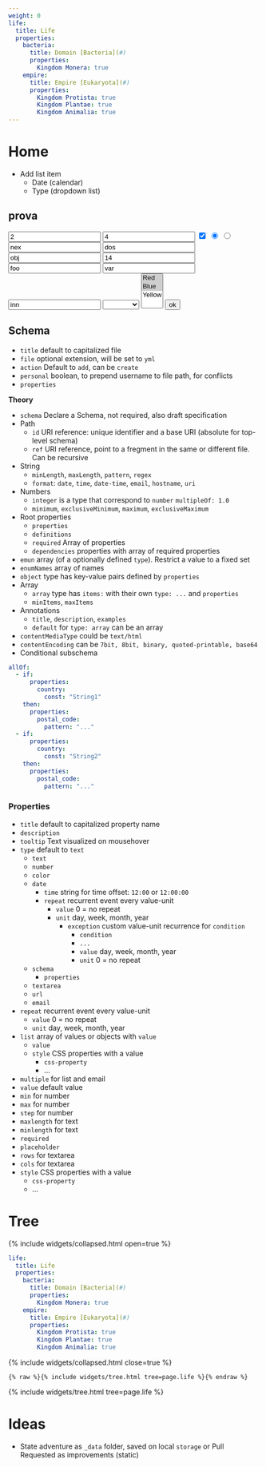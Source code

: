```yaml
---
weight: 0
life:
  title: Life
  properties:
    bacteria:
      title: Domain [Bacteria](#)
      properties:
        Kingdom Monera: true
    empire:
      title: Empire [Eukaryota](#)
      properties:
        Kingdom Protista: true
        Kingdom Plantae: true
        Kingdom Animalia: true
---
```


# Home

- Add list item
  - Date (calendar)
  - Type (dropdown list)

## prova

<form id="prova" name="prova" data-prevent="true">
  <input type="text" name="pro" value="2">
  <input type="number" name="num" value="4">
  <input type="checkbox" name="chk" checked value="true" data-unchecked-value="false">
  <input type="radio" name="rad" checked value="true">
  <input type="radio" name="rad" value="false">
  <input type="text" name="nes[]" value="nex">
  <input type="text" name="nes[][]" value="dos">
  <input type="text" name="obj[2][raro]" value="obj">
  <input type="number" name="obj[1][more]" value="14">
  <input type="text" name="arr[0]" value="foo"/>
  <input type="text" name="arr[1]" value="var"/>
  <input type="text" name="arr[5]" value="inn"/>
  <select name="selectOne" type="text">
    <option></option>
    <option value="paper">Paper</option>
    <option value="rock">Rock</option>
    <option value="scissors">Scissors</option>
  </select>
  <select multiple name="selectMultiple[]">
    <option value="red"  selected>Red</option>
    <option value="blue" selected>Blue</option>
    <option value="yellow">Yellow</option>
	</select>
  <input type="submit" name="" value="ok">
</form>

## Schema

- `title` default to capitalized file
- `file` optional extension, will be set to `yml`
- `action` Default to `add`, can be `create`
- `personal` boolean, to prepend username to file path, for conflicts
- `properties`

**Theory**

- `schema` Declare a Schema, not required, also draft specification
- Path
  - `id` URI reference: unique identifier and a base URI (absolute for top-level schema)
  - `ref` URI reference, point to a fregment in the same or different file. Can be recursive
- String
  - `minLength`, `maxLength`, `pattern`, `regex`
  - `format`: `date`, `time`, `date-time`, `email`, `hostname`, `uri`
- Numbers
  - `integer` is a type that correspond to `number` `multipleOf: 1.0`
  - `minimum`, `exclusiveMinimum`, `maximum`, `exclusiveMaximum`
- Root properties
  - `properties`
  - `definitions`
  - `required` Array of properties
  - `dependencies` properties with array of required properties
- `emun` array (of a optionally defined `type`). Restrict a value to a fixed set
- `enumNames` array of names
- `object` type has key-value pairs defined by `properties`
- Array
  - `array` type has `items:` with their own `type: ...` and `properties`
  - `minItems`, `maxItems`
- Annotations
  - `title`, `description`, `examples`
  - `default` for `type: array` can be an array
- `contentMediaType` could be `text/html`
- `contentEncoding` can be `7bit, 8bit, binary, quoted-printable, base64`
- Conditional subschema  

```yml
allOf:
  - if:
      properties:
        country:
          const: "String1"
    then:
      properties:
        postal_code:
          pattern: "..."
  - if:
      properties:
        country:
          const: "String2"
    then:
      properties:
        postal_code:
          pattern: "..."
```

### Properties

- `title` default to capitalized property name
- `description`
- `tooltip` Text visualized on mousehover
- `type` default to `text`
  - `text`
  - `number`
  - `color`
  - `date`
    - `time` string for time offset: `12:00` or `12:00:00`
    - `repeat` recurrent event every value-unit
      - `value` 0 = no repeat
      - `unit` day, week, month, year
        - `exception` custom value-unit recurrence for `condition`
          - `condition`
          - `...`
          - `value` day, week, month, year
          - `unit` 0 = no repeat
  - `schema`
    - `properties`
  - `textarea`
  - `url`
  - `email`
- `repeat` recurrent event every value-unit
  - `value` 0 = no repeat
  - `unit` day, week, month, year
- `list` array of values or objects with `value`
  - `value`
  - `style` CSS properties with a value
    - `css-property`
    - ...
- `multiple` for list and email
- `value` default value
- `min` for number
- `max` for number
- `step` for number
- `maxlength` for text
- `minlength` for text
- `required`
- `placeholder`
- `rows` for textarea
- `cols` for textarea
- `style` CSS properties with a value
  - `css-property`
  - ...

# Tree

{% include widgets/collapsed.html open=true %}
```yml
life:
  title: Life
  properties:
    bacteria:
      title: Domain [Bacteria](#)
      properties:
        Kingdom Monera: true
    empire:
      title: Empire [Eukaryota](#)
      properties:
        Kingdom Protista: true
        Kingdom Plantae: true
        Kingdom Animalia: true
```
{% include widgets/collapsed.html close=true %}

```liquid
{% raw %}{% include widgets/tree.html tree=page.life %}{% endraw %}
```

{% include widgets/tree.html tree=page.life %}

# Ideas

- State adventure as `_data` folder, saved on local `storage` or Pull Requested as improvements (static)